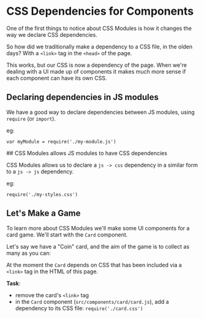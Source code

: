 # CSS Dependencies for Components

One of the first things to notice about CSS Modules is how it changes the way we declare CSS dependencies.

So how did we traditionally make a dependency to a CSS file, in the olden days? With a `<link>` tag in the `<head>` of the page.

This works, but our CSS is now a dependency of the page. When we're dealing with a UI made up of components it makes much more sense if each component can have its own CSS.

## Declaring dependencies in JS modules

We have a good way to declare dependencies between JS modules, using `require` (or `import`).

eg:

```
var myModule = require('./my-module.js')
```

<div class="core-concept">
## CSS Modules allows JS modules to have CSS dependencies

CSS Modules allows us to declare a `js -> css` dependency in a similar form to a `js -> js` dependency.

eg:

```
require('./my-styles.css')
```
</div>

## Let's Make a Game

To learn more about CSS Modules we'll make some UI components for a card game. We'll start with the `Card` component.

Let's say we have a "Coin" card, and the aim of the game is to collect as many as you can:

<div id="root"></div>

At the moment the `Card` depends on CSS that has been included via a `<link>` tag in the HTML of this page.

**Task**:

- remove the card's `<link>` tag
- in the `Card` component (`src/components/card/card.js`), add a dependency to its CSS file: `require('./card.css')`

